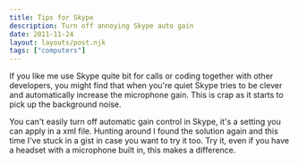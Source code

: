 ```yaml
---
title: Tips for Skype
description: Turn off annoying Skype auto gain
date: 2011-11-24
layout: layouts/post.njk
tags: ["computers"]
---
```

If you like me use Skype quite bit for calls or coding together with other developers, you might find that when you're quiet Skype tries to be clever and automatically increase the microphone gain. This is crap as it starts to pick up the background noise.

You can't easily turn off automatic gain control in Skype, it's a setting you can apply in a xml file. Hunting around I found the solution again and this time I've stuck in a gist in case you want to try it too. Try it, even if you have a headset with a microphone built in, this makes a difference.

<script src="https://gist.github.com/1391982.js?file=gistfile1.txt"></script>

